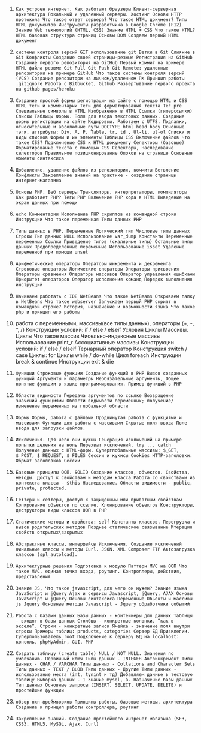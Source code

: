 1.     Как устроен интернет. Как работают браузеры Клиент-серверная архитектура Локальный и удаленный серверы. Хостинг Основы HTTP протокола Что такое ответ сервера? Что такое HTML документ? Типы HTML документов Инструменты разработчика в Google Chrome (F12) Знание Web технологий (HTML, CSS) Знание HTML + CSS Что такое HTML? HTML базовая структура страниц Основы DOM Создаем первый HTML документ
1.     системы контроля версий GIT использование git Ветки в Git Слияние в Git Конфликты Создание своей страницы-резюме Регистрация на GitHub Создание первого репозитория на GitHub Первый коммит на примере HTML файла резюме Git Pull Git Push Git Remote: удаленные репозитории на примере GitHub Что такое системы контроля версий (VCS) Создание репозитори на личном/удаленном ПК Принцип работы .gitignore Работа с Bitbucket, Github Развертывание первого проекта на github pages/heroku
1.     Создание простой формы регистрации на сайте с помощью HTML и CSS HTML теги и комментарии Теги для форматирования текста Тег pre Специальные символы в HTML Изображения в HTML Ссылки (гиперссылки) Списки Таблицы Формы. Поля для ввода текстовых данных. Создание формы регистрации на сайте Кодировки. Работаем с UTF8. Подпапки, относительные и абсолютные пути DOCTYPE html head body Основные тэги, аттрибуты: Div, A, P, Table, tr, td , Ul-li, ul-ol Списки и виды списков Формы и их элементы Таблицы CSS Включение файлов Что такое CSS? Подключение CSS к HTML документу Селекторы (базовые) Форматирование текста с помощью CSS Селекторы, Наследование селекторов Правильное позиционирование блоков на странице Основные моменты синтаксиса 
1.     Добавление, удаление файлов из репозитория, коммиты Ветвление Конфликты Закрепление знаний на практике - создание страницы интернет-магазина
1.     Основы PHP. Веб серверы Трансляторы, интерпретаторы, компиляторы Как работает PHP? Теги PHP Включение PHP кода в HTML Выведение на экран данных при помощи 
1.     echo Комментарии Исполнение PHP скриптов из командной строки Инструкции Что такое переменная Типы данных PHP
1.     Типы данных в PHP. Переменные Логический тип Числовые типы данных Строки Тип данных NULL Использование var_dump Константы Переменные переменных Ссылки Приведение типов (скалярные типы) Остальные типы данных Предопределенные переменные Использование isset Удаление переменной при помощи unset 
1.     Арифметические операторы Операторы инкремента и декремента Строковые операторы Логические операторы Операторы присвоения Операторы сравнения Операторы массивов Оператор управления ошибками Приоритет операторов Оператор исполнения команд Порядок выполнения инструкций
1.     Начинаем работать с IDE NetBeans Что такое NetBeans Открываем папку в NetBeans Что такое webserver Запускаем первый PHP скрипт в командной строке? История, назначение и возможности языка Что такое php и принцип его работы 
1.    работа с переменными, массивы(все типы данных), операторы (+, -, *, /) Конструкции условий: if / else / elseif Условия Циклы Массивы. Циклы Что такое массив Чисельно-индексные массивы Использование print_r Ассоциативные массивы Конструкции условий: if / else / elseif Тернарный оператор Конструкция switch / case Циклы: for Циклы while / do-while Цикл foreach Инструкции break & continue Инструкции exit & die
1.     Функции Строковые функции Создание функций в PHP Вызов созданных функций Аргументы и параметры Необязательные аргументы, Общее понятие функции в языке программирования. Пример функций в PHP
1.     Области видимости Передача аргументов по ссылке Возвращение значений функциями Области видимости переменных; получение/изменение переменных из глобальной области 
1.     Формы Формы, работа с файлами Продвинутая работа с функциями и массивами Функции для работы с массивами Скрытые поля ввода Поле ввода для загрузки файлов. 
1.     Исключения. Для чего они нужны Генерация исключений на примере попытки деления на ноль Перехват исключений. try ... catch Получение данных с HTML-форм. Суперглобальные массивы: $_GET, $_POST, $_REQUEST, $_FILES Сессии и кукисы Cookies HTTP-заголовки. Формат заголовков Сессии
1.     Базовые принципы ООП. SOLID Создание классов, объектов. Свойства, методы. Доступ к свойствам и методам класса Работа со свойствами из контекста класса - $this Наследование. Области видимости - public, private, protected. 
1.     Геттеры и сеттеры, доступ к защищенным или приватным свойствам Копирование объектов по ссылке. Клонирование объектов Конструкторы, деструкторы виды классов ООП в PHP
1.     Статические методы и свойства; self Константы классов. Перегрузка и вызов родительских методов Позднее статическое связывание Итерация свойств открытых\закрытых 
1.     Абстрактные классы, интерфейсы Исключения. Создание исключений Финальные классы и методы Curl. JSON. XML Composer FTP Автозагрузка классов (spl_autoload). 
1.     Архитектурные решения Подготовка к модулю Паттерн MVC на ООП Что такое MVC, единая точка входа, роутинг. Контроллеры, действия, представления
1.     Знание JS, Что такое javascript, для чего он нужен? Знание языка JavaScript и jQuery Ajax и сервисы Javascript, jQuery, AJAX Основы JavaScript и jQuery Основы синтаксиса Переменные Обьекты и массивы js Jquery Основные методы Javascript - Jquery обработчики событий
1.     Работа с базами данных Базы данных - контейнеры для данных Таблицы - входят в базы данных Столбцы - конкретные колонки, “как в экселе”. Строки - конкретные записи Ячейка - значение поля внутри строки Примеры таблиц: products, categories Сервер БД Привилегии. Суперпользователь root Подключение к серверу БД на localhost: консоль, phpMyAdmin, GUI, PHP
1.     Создать таблицу (create table) NULL / NOT NULL. Значения по умолчанию. Первичный ключ Типы данных - INTEGER Автоинкремент Типы данных - CHAR / VARCHAR Типы данных - Collations and Character Sets Типы данных - TEXT / BLOB Типы данных - Другие Типы данных - использование места (int, tynint и тд) Добавляем данные в тестовую таблицу Выборка данных - 1 Знание mysql, a. Назначение базы данных Тип данных Основные запросы (INSERT, SELECT, UPDATE, DELETE) и простейшие функции
1.     обзор пхп-фреймворков Принципы работы, базовые методы, архитектура Создание и принцип работы контроллера, роутинг
1.     Закрепление знаний. Создание простейшего интренет магазина (SF3, CSS3, HTML5, MySQL, Ajax, Curl)
